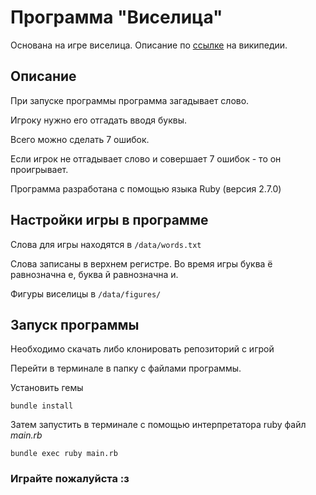# Программа "Виселица"
Основана на игре виселица.  Описание по [ссылке](https://ru.wikipedia.org/wiki/Виселица_(игра)) на википедии.
## Описание
При запуске программы программа загадывает слово.

Игроку нужно его отгадать вводя буквы.

Всего можно сделать 7 ошибок.

Если игрок не отгадывает слово и совершает 7 ошибок - то он проигрывает.

Программа разработана с помощью языка Ruby (версия 2.7.0)

## Настройки игры в программе
Слова для игры находятся в `/data/words.txt`

Слова записаны в верхнем регистре. Во время игры буква ё равнозначна е, буква й равнозначна и. 

Фигуры виселицы в `/data/figures/`

## Запуск программы
Необходимо скачать либо клонировать репозиторий с игрой

Перейти в терминале в папку с файлами программы.

Установить гемы
```
bundle install
```
Затем запустить в терминале с помощью интерпретатора ruby файл <em>main.rb</em>
```
bundle exec ruby main.rb
```
### Играйте пожалуйста :з
